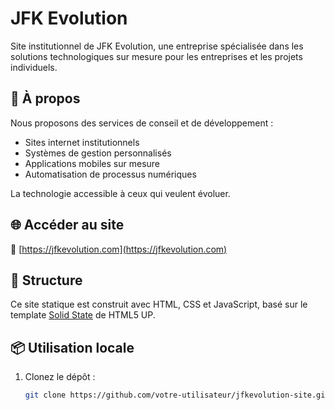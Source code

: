 # JFK Evolution

Site institutionnel de JFK Evolution, une entreprise spécialisée dans les solutions technologiques sur mesure pour les entreprises et les projets individuels.

## 🚀 À propos

Nous proposons des services de conseil et de développement :

- Sites internet institutionnels
- Systèmes de gestion personnalisés
- Applications mobiles sur mesure
- Automatisation de processus numériques

La technologie accessible à ceux qui veulent évoluer.

## 🌐 Accéder au site

🔗 [https://jfkevolution.com](https://jfkevolution.com)

## 📁 Structure

Ce site statique est construit avec HTML, CSS et JavaScript, basé sur le template [Solid State](https://html5up.net/solid-state) de HTML5 UP.

## 📦 Utilisation locale

1. Clonez le dépôt :
   ```bash
   git clone https://github.com/votre-utilisateur/jfkevolution-site.git
